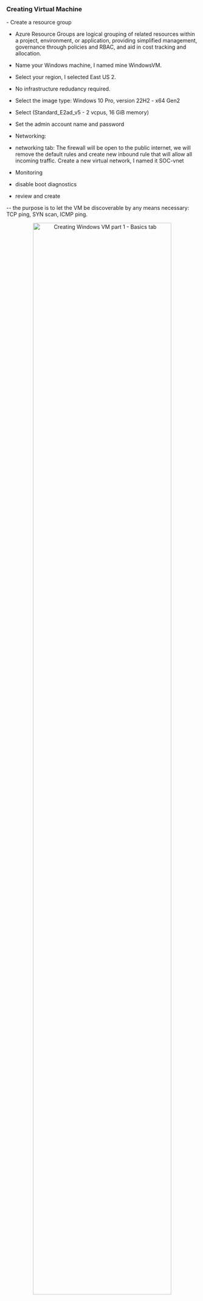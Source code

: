 


<h3>Creating Virtual Machine</h3>
<p>- Create a resource group <br>

- Azure Resource Groups are logical 
grouping of related resources within a project, environment, or application, providing simplified management, governance through policies and RBAC, and aid in cost tracking and allocation. 

- Name your Windows machine, I named mine WindowsVM. 
- Select your region, I selected East US 2. 
- No infrastructure redudancy required. 
- Select the image type: Windows 10 Pro, version 22H2 - x64 Gen2  
- Select (Standard_E2ad_v5 - 2 vcpus, 16 GiB memory)
- Set the admin account name and password

- Networking:
- networking tab: The firewall will be open to the public internet, we will remove the default rules and create new inbound rule that will allow all incoming traffic. Create a new virtual network, I named it SOC-vnet
- Monitoring 
- disable boot diagnostics
- review and create

-- the purpose is to let the VM be discoverable by any means necessary: TCP ping, SYN scan, ICMP ping. 

<p align="center">
<img src="https://i.imgur.com/c9rE9QA.png" height="85%" width="85%" alt="Creating Windows VM part 1 - Basics tab"/>
</p>